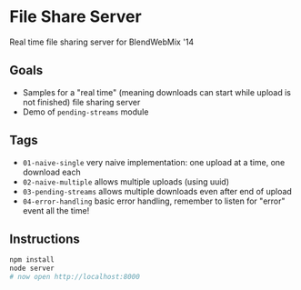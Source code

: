 # File Share Server

Real time file sharing server for BlendWebMix '14

## Goals

* Samples for a "real time" (meaning downloads can start while upload is not finished) file sharing server
* Demo of `pending-streams` module

## Tags

* `01-naive-single` very naive implementation: one upload at a time, one download each
* `02-naive-multiple` allows multiple uploads (using uuid)
* `03-pending-streams` allows multiple downloads even after end of upload
* `04-error-handling` basic error handling, remember to listen for "error" event all the time!

## Instructions

```sh
npm install
node server
# now open http://localhost:8000
```

